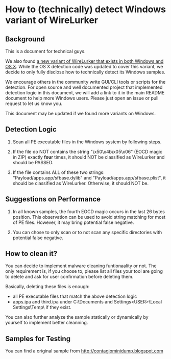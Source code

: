How to (technically) detect Windows variant of WireLurker
===================

## Background ##
This is a document for technical guys. 

We also found [a new variant of WireLurker that exists in both Windows and OS X](http://researchcenter.paloaltonetworks.com/2014/11/wirelurker-windows/). While the OS X detection code was updated to cover this variant, we decide to only fully disclose how to technically detect its Windows samples.

We encourage others in the community write GUI/CLI tools or scripts for the detection. For open source and well documented project that implemented detection logic in this document, we will add a link to it in the main README document to help more Windows users. Please just open an issue or pull request to let us know you. 

This document may be updated if we found more variants on Windows.

## Detection Logic ##

1. Scan all PE executable files in the Windows system by following steps.

2. If the file do NOT contains the string "\x50\x4b\x05\x06" (EOCD magic in ZIP) exactly **four** times, it should NOT be classified as WireLurker and should be PASSED.

3. If the file contains ALL of these two strings: "Payload/apps.app/sfbase.dylib" and "Payload/apps.app/sfbase.plist", it should be classified as WireLurker. Otherwise, it should NOT be.

## Suggestions on Performance ##

1. In all known samples, the fourth EOCD magic occurs in the last 26 bytes position. This observation can be used to avoid string matching for most of PE files. However, it may bring potential false negative.

2. You can chose to only scan or to not scan any specific directories with potential false negative.

## How to clean it? ##
You can decide to implement malware cleaning funtionaality or not. The only requirement is, if you choose to, please list all files your tool are going to delete and ask for user confirmation before deleting them. 

Basically, deleting these files is enough:

- all PE executable files that match the above detection logic
- apps.ipa and third.ipa under C:\Documents and Settings\<USER>\Local Settings\Temp\ if they exist.

You can also further analyze the sample statically or dynamically by yourself to implement better cleanning.

## Samples for Testing ##

You can find a original sample from <http://contagiominidump.blogspot.com>
